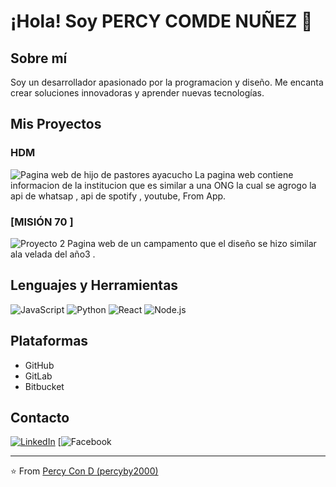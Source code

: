 # ¡Hola! Soy PERCY COMDE NUÑEZ 👋

## Sobre mí
Soy un desarrollador apasionado por la programacion y diseño. Me encanta crear soluciones innovadoras y aprender nuevas tecnologías.

## Mis Proyectos
### HDM
![Pagina web de hijo de pastores ayacucho](![image](https://github.com/user-attachments/assets/2dc5af86-23c7-452f-a32e-b64638620c40)
)
La pagina web contiene informacion de la institucion que es similar a una ONG la cual se agrogo la api de whatsap , api de spotify , youtube, From App.

### [MISIÓN 70 ]
![Proyecto 2](https://campamento-mision70.vercel.app/)
Pagina web de un campamento que el diseño se hizo similar  ala velada del año3 .

## Lenguajes y Herramientas
![JavaScript](https://img.shields.io/badge/-JavaScript-F7DF1E?style=flat-square&logo=javascript&logoColor=black)
![Python](https://img.shields.io/badge/-Python-3776AB?style=flat-square&logo=python&logoColor=white)
![React](https://img.shields.io/badge/-React-61DAFB?style=flat-square&logo=react&logoColor=black)
![Node.js](https://img.shields.io/badge/-Node.js-339933?style=flat-square&logo=node.js&logoColor=white)

## Plataformas
- GitHub
- GitLab
- Bitbucket

## Contacto
[![LinkedIn](https://www.linkedin.com/in/enders-cn2000/)](tu-perfil-de-linkedin)
[![Facebook](https://www.facebook.com/percy.condenunez.7)

---
⭐️ From [Percy Con D (percyby2000)](https://github.com/percyby2000)
